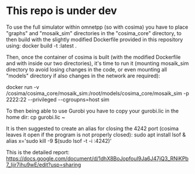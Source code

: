 # This repo is under dev

To use the full simulator within omnetpp (so with cosima) you have to place "graphs" and "mosaik_sim" directories in the "cosima_core" directory, to then build with the slightly modified Dockerfile provided in this repository using: docker build -t <x>:latest .

Then, once the container of cosima is built (with the modified Dockerfile and with inside our two directories), it's time to run it (mounting mosaik_sim directory to avoid losing changes in the code, or even mounting all "models" directory if also changes in the network are required): 

docker run -v <path>/cosima/cosima_core/mosaik_sim:/root/models/cosima_core/mosaik_sim -p 2222:22 --privileged --cgroupns=host sim

To then being able to use Gurobi you have to copy your gurobi.lic in the home dir: 
cp gurobi.lic ~

It is then suggested to create an alias for closing the 4242 port (cosima leaves it open if the program is not properly closed):
sudo apt install lsof &
alias x='sudo kill -9 $(sudo lsof -t -i :4242)'

This is the detailed report: https://docs.google.com/document/d/1dhX8BoJopfouI9Ja6J47jQ3_RNiKPb7_Iijr7ihu9wE/edit?usp=sharing
